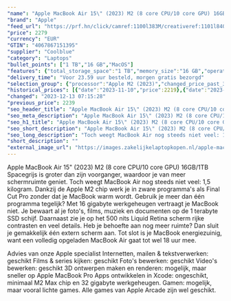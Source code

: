 ```yaml
---
"name": "Apple MacBook Air 15\" (2023) M2 (8 core CPU/10 core GPU) 16GB/1TB Spacegrijs QWERTY"
"brand": "Apple"
"feed_url": "https://prf.hn/click/camref:1100l383M/creativeref:1101l84031/destination:https%3A%2F%2Fwww.coolblue.nl%2Fproduct%2F931570"
"price": 2279
"currency": "EUR"
"GTIN": "4067867151395"
"supplier": "Coolblue"
"category": "Laptops"
"bullet_points": ["1 TB","16 GB","MacOS"]
"features": {"total_storage_space":"1 TB","memory_size":"16 GB","operating_system":"MacOS"}
"delivery_time": "Voor 23.59 uur besteld, morgen gratis bezorgd"
"selection_group": {"processor":"Apple M2 (2023)","changed_price_past_3_days":true,"product_family":"MacBook Air"}
"historical_prices": [{"date":"2023-11-10","price":2219},{"date":"2023-12-09","price":2179},{"date":"2023-12-10","price":2219},{"date":"2023-12-11","price":2199},{"date":"2023-12-12","price":2239},{"date":"2023-12-13","price":2279}]
"changed": "2023-12-13 07:15:28"
"previous_price": 2239
"seo_header_title": "Apple MacBook Air 15\" (2023) M2 (8 core CPU/10 core GPU) 16GB/1TB Spacegrijs QWERTY"
"seo_meta_description": "Apple MacBook Air 15\" (2023) M2 (8 core CPU/10 core GPU) 16GB/1TB Spacegrijs QWERTY"
"seo_h1_title": "Apple MacBook Air 15\" (2023) M2 (8 core CPU/10 core GPU) 16GB/1TB Spacegrijs QWERTY"
"seo_short_description": "Apple MacBook Air 15\" (2023) M2 (8 core CPU/10 core GPU) 16GB/1TB Spacegrijs is groter dan zijn voorganger, waardoor je van meer schermruimte geniet."
"seo_long_description": "Toch weegt MacBook Air nog steeds niet veel: 1,5 kilogram. Dankzij de Apple M2 chip werk je in zware programma's als Final Cut Pro zonder dat je MacBook warm wordt. Gebruik je meer dan één programma tegelijk? Met 16 gigabyte werkgeheugen vertraagt je MacBook niet. Je bewaart al je foto's, films, muziek en documenten op de 1 terabyte SSD schijf. Daarnaast zie je op het 500 nits Liquid Retina scherm rijke contrasten en veel details. Heb je behoefte aan nog meer ruimte? Dan sluit je gemakkelijk één extern scherm aan. Tot slot is je MacBook energiezuinig, want een volledig opgeladen MacBook Air gaat tot wel 18 uur mee. \r\n\r\nAdvies van onze Apple specialist\r\nInternetten, mailen & tekstverwerken: geschikt\r\nFilms & series kijken: geschikt\r\nFoto's bewerken: geschikt\r\nVideo's bewerken: geschikt\r\n3D ontwerpen maken en renderen: mogelijk, maar sneller op Apple MacBook Pro\r\nApps ontwikkelen in Xcode: ongeschikt, minimaal M2 Max chip en 32 gigabyte werkgeheugen. \r\nGamen: mogelijk, maar vooral lichte games. Alle games van Apple Arcade zijn wel geschikt."
"short_description": ""
"external_image_url": "https://images.zakelijkelaptopkopen.nl/apple-macbook-air-15-2023-m2-8-core-cpu-10-core-gpu-16gb-1tb-spacegrijs-qwerty.webp"
---
```


Apple MacBook Air 15" (2023) M2 (8 core CPU/10 core GPU) 16GB/1TB Spacegrijs is groter dan zijn voorganger, waardoor je van meer schermruimte geniet. Toch weegt MacBook Air nog steeds niet veel: 1,5 kilogram. Dankzij de Apple M2 chip werk je in zware programma's als Final Cut Pro zonder dat je MacBook warm wordt. Gebruik je meer dan één programma tegelijk? Met 16 gigabyte werkgeheugen vertraagt je MacBook niet. Je bewaart al je foto's, films, muziek en documenten op de 1 terabyte SSD schijf. Daarnaast zie je op het 500 nits Liquid Retina scherm rijke contrasten en veel details. Heb je behoefte aan nog meer ruimte? Dan sluit je gemakkelijk één extern scherm aan. Tot slot is je MacBook energiezuinig, want een volledig opgeladen MacBook Air gaat tot wel 18 uur mee.

Advies van onze Apple specialist
Internetten, mailen & tekstverwerken: geschikt
Films & series kijken: geschikt
Foto's bewerken: geschikt
Video's bewerken: geschikt
3D ontwerpen maken en renderen: mogelijk, maar sneller op Apple MacBook Pro
Apps ontwikkelen in Xcode: ongeschikt, minimaal M2 Max chip en 32 gigabyte werkgeheugen.
Gamen: mogelijk, maar vooral lichte games. Alle games van Apple Arcade zijn wel geschikt.
